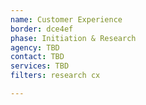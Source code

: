 ```yaml
---
name: Customer Experience
border: dce4ef
phase: Initiation & Research
agency: TBD
contact: TBD
services: TBD
filters: research cx

---
```

